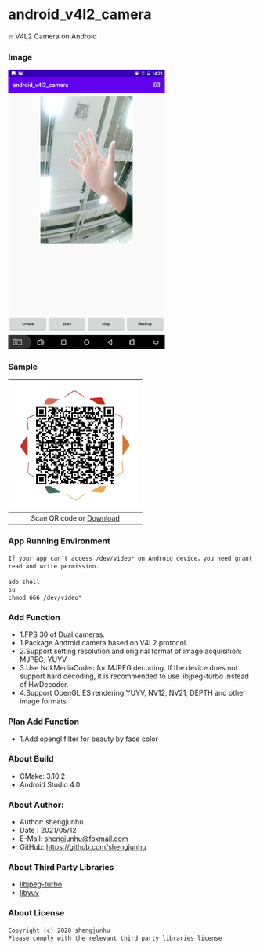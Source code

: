 # android_v4l2_camera
🔥 V4L2 Camera on Android

### Image
<img src="doc/img/screenshot.png" width="320px"/>

### Sample
| <img src="doc/img/qr_apk.png" width="260px" /> |
| :--------:                      |
| Scan QR code or [Download][1]   |

### App Running Environment
```text
If your app can't access /dev/video* on Android device，you need grant read and write permission.

adb shell
su
chmod 666 /dev/video*
```

### Add Function
- 1.FPS 30 of Dual cameras.
- 1.Package Android camera based on V4L2 protocol.
- 2.Support setting resolution and original format of image acquisition: MJPEG, YUYV
- 3.Use NdkMediaCodec for MJPEG decoding. If the device does not support hard decoding,
    it is recommended to use libjpeg-turbo instead of HwDecoder.
- 4.Support OpenGL ES rendering YUYV, NV12, NV21, DEPTH and other image formats.

### Plan Add Function
- 1.Add opengl filter for beauty by face color

### About Build
- CMake: 3.10.2
- Android Studio 4.0

### About Author:
- Author: shengjunhu
- Date  : 2021/05/12
- E-Mail: shengjunhu@foxmail.com
- GitHub: https://github.com/shengjunhu

### About Third Party Libraries
- [libjpeg-turbo][2]
- [libyuv][3]

### About License
```text
Copyright (c) 2020 shengjunhu
Please comply with the relevant third party libraries license
```

[1]: https://github.com/shengjunhu/android_v4l2_camera/raw/master/doc/apk/android_v4l2_camera.apk
[2]: https://github.com/libjpeg-turbo/libjpeg-turbo
[3]: https://chromium.googlesource.com/external/libyuv

